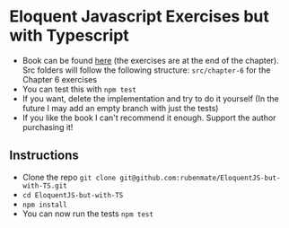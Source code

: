 # Eloquent Javascript Exercises but with Typescript

-   Book can be found [here](https://eloquentjavascript.net) (the exercises are at the end of the chapter). Src folders will follow the following structure: `src/chapter-6` for the Chapter 6 exercises
-   You can test this with `npm test`
-   If you want, delete the implementation and try to do it yourself (In the future I may add an empty branch with just the tests)
-   If you like the book I can't recommend it enough. Support the author purchasing it!

## Instructions

-   Clone the repo `git clone git@github.com:rubenmate/EloquentJS-but-with-TS.git`
-   `cd EloquentJS-but-with-TS`
-   `npm install`
-   You can now run the tests `npm test`
